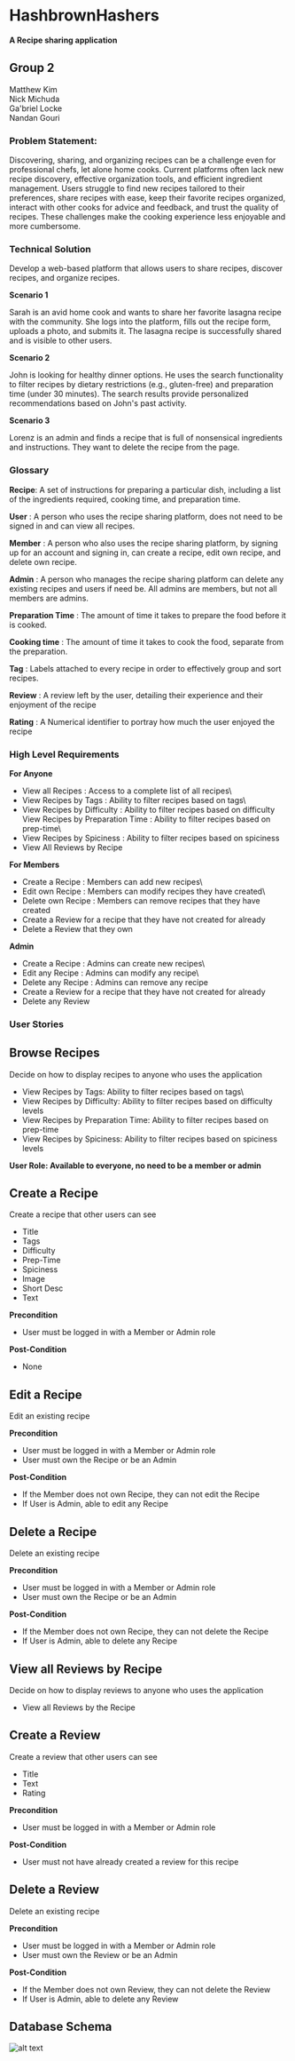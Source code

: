 # HashbrownHashers

**A Recipe sharing application**

## Group 2 
Matthew Kim\
Nick Michuda\
Ga'briel Locke\
Nandan Gouri


### Problem Statement:


Discovering, sharing, and organizing recipes can be a challenge even for professional chefs, let alone home cooks. Current platforms often lack new recipe discovery, effective organization tools, and efficient ingredient management. Users struggle to find new recipes tailored to their preferences, share recipes with ease, keep their favorite recipes organized, interact with other cooks for advice and feedback, and trust the quality of recipes. These challenges make the cooking experience less enjoyable and more cumbersome.	 

### Technical Solution


Develop a web-based platform that allows users to share recipes, discover recipes, and organize recipes.

**Scenario 1**

Sarah is an avid home cook and wants to share her favorite lasagna recipe with the community. She logs into the platform, fills out the recipe form, uploads a photo, and submits it. The lasagna recipe is successfully shared and is visible to other users.

**Scenario 2**

John is looking for healthy dinner options. He uses the search functionality to filter recipes by dietary restrictions (e.g., gluten-free) and preparation time (under 30 minutes). The search results provide personalized recommendations based on John's past activity.

**Scenario 3**

Lorenz is an admin and finds a recipe that is full of nonsensical ingredients and instructions. They want to delete the recipe from the page.

### Glossary

**Recipe**: A set of instructions for preparing a particular dish, including a list of the ingredients required, cooking time, and preparation time.

**User** : A person who uses the recipe sharing platform, does not need to be signed in and can view all recipes.

**Member** : A person who also uses the recipe sharing platform, by signing up for an account and signing in, can create a recipe, edit own recipe, and delete own recipe.

**Admin** : A person who manages the recipe sharing platform can delete any existing recipes and users if need be. All admins are members, but not all members are admins.


**Preparation Time** : The amount of time it takes to prepare the food before it is cooked.

**Cooking time** : The amount of time it takes to cook the food, separate from the preparation.

**Tag** : Labels attached to every recipe in order to effectively group and sort recipes.

**Review** : A review left by the user, detailing their experience and their enjoyment of the recipe

**Rating** : A Numerical identifier to portray how much the user enjoyed the recipe


### High Level Requirements

**For Anyone**

- View all Recipes : Access to a complete list of all recipes\
- View Recipes by Tags : Ability to filter recipes based on tags\
- View Recipes by Difficulty : Ability to filter recipes based on difficulty\
View Recipes by Preparation Time : Ability to filter recipes based on prep-time\
- View Recipes by Spiciness : Ability to filter recipes based on spiciness
- View All Reviews by Recipe

**For Members**

- Create a Recipe : Members can add new recipes\
- Edit own Recipe : Members can modify recipes they have created\
- Delete own Recipe : Members can remove recipes that they have created
- Create a Review for a recipe that they have not created for already
- Delete a Review that they own

**Admin**

- Create a Recipe : Admins can create new recipes\
- Edit any Recipe : Admins can modify any recipe\
- Delete any Recipe : Admins can remove any recipe
- Create a Review for a recipe that they have not created for already
- Delete any Review


### User Stories

## Browse Recipes

Decide on how to display recipes to anyone who uses the application

- View Recipes by Tags: Ability to filter recipes based on tags\
- View Recipes by Difficulty: Ability to filter recipes based on difficulty levels
- View Recipes by Preparation Time: Ability to filter recipes based on prep-time
- View Recipes by Spiciness: Ability to filter recipes based on spiciness levels

**User Role: Available to everyone, no need to be a member or admin**

## Create a Recipe

Create a recipe that other users can see

- Title
- Tags
- Difficulty
- Prep-Time
- Spiciness
- Image
- Short Desc
- Text

**Precondition**

- User must be logged in with a Member or Admin role

**Post-Condition**
- None

## Edit a Recipe

Edit an existing recipe

**Precondition**

- User must be logged in with a Member or Admin role
- User must own the Recipe or be an Admin

**Post-Condition**
- If the Member does not own Recipe, they can not edit the Recipe
- If User is Admin, able to edit any Recipe

## Delete a Recipe

Delete an existing recipe

**Precondition**

- User must be logged in with a Member or Admin role
- User must own the Recipe or be an Admin

**Post-Condition**
- If the Member does not own Recipe, they can not delete the Recipe
- If User is Admin, able to delete any Recipe

## View all Reviews by Recipe

Decide on how to display reviews to anyone who uses the application
- View all Reviews by the Recipe

## Create a Review

Create a review that other users can see

- Title
- Text
- Rating

**Precondition**

- User must be logged in with a Member or Admin role

**Post-Condition**

- User must not have already created a review for this recipe

## Delete a Review

Delete an existing recipe

**Precondition**

- User must be logged in with a Member or Admin role
- User must own the Review or be an Admin

**Post-Condition**
- If the Member does not own Review, they can not delete the Review
- If User is Admin, able to delete any Review

## Database Schema

![alt text](SchemaModelRecipesv2.png)
